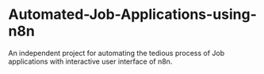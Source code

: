 # Automated-Job-Applications-using-n8n
An independent project for automating the tedious process of Job applications with interactive user interface of n8n.
